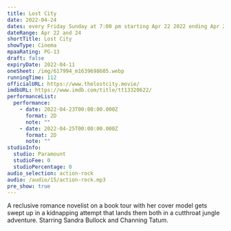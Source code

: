 ```yaml
---
title: Lost City
date: 2022-04-24
dates: every Friday Sunday at 7:00 pm starting Apr 22 2022 ending Apr 24 2022
dateRange: Apr 22 and 24
shortTitle: Lost City
showType: Cinema
mpaaRating: PG-13
draft: false
expiryDate: 2022-04-11
oneSheet: /img/617994_m1639698605.webp
runningTime: 112
officialURL: https://www.thelostcity.movie/
imdbURL: https://www.imdb.com/title/tt13320622/
performanceList:
  performance:
    - date: 2022-04-23T00:00:00.000Z
      format: 2D
      note: ""
    - date: 2022-04-25T00:00:00.000Z
      format: 2D
      note: ""
studioInfo:
  studio: Paramount
  studioFee: 0
  studioPercentage: 0
audio_selection: action-rock
audio: /audio/15/action-rock.mp3
pre_show: true
---
```


A reclusive romance novelist on a book tour with her cover model gets swept up in a kidnapping attempt that lands them both in a cutthroat jungle adventure. Starring Sandra Bullock and Channing Tatum.
